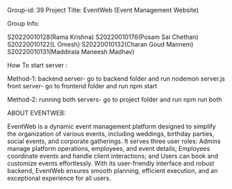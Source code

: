 Group-id: 39
Project Title: EventWeb (Event Management Website)

Group Info:

S20220010128(Rama Krishna)
S20220010176(Posam Sai Chethan)
S20220010122(L Omesh)
S20220010132(Charan Goud Mannem)
S20220010131(Maddirala Maneesh Madhav)

How To start server :

Method-1:
backend server- go to backend folder and run nodemon server.js
front server- go to frontend folder and run npm start

Method-2:
running both servers- go to project folder and run npm run both

ABOUT EVENTWEB:

EventWeb is a dynamic event management platform designed to simplify the organization of various events, including weddings, birthday parties, social events, and corporate gatherings. It serves three user roles: Admins manage platform operations, employees, and event details; Employees coordinate events and handle client interactions; and Users can book and customize events effortlessly. With its user-friendly interface and robust backend, EventWeb ensures smooth planning, efficient execution, and an exceptional experience for all users.



